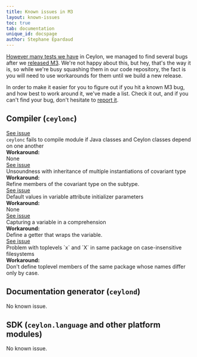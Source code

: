 ```yaml
---
title: Known issues in M3
layout: known-issues
toc: true
tab: documentation
unique_id: docspage
author: Stephane Epardaud
---
```


[However many tests we have](/blog/2012/02/02/how-we-test-ceylon/) in Ceylon, we managed to find 
several bugs after we [released M3](/blog/2012/03/20/ceylon-m2-minitel/).
We're not happy about this, but hey, that's the way it is, so while we're busy squashing them
in our code repository, the fact is you will need to use workarounds for them until we build
a new release.

In order to make it easier for you to figure out if you hit a known M3 bug, and how best to
work around it, we've made a list. Check it out, and if you can't find your bug, don't hesitate
to [report it](/code/issues/). 

## Compiler (<code>ceylonc</code>)

<div class="known-issue">
<a class="see" href="https://github.com/ceylon/ceylon-compiler/issues/470">See issue</a>
<div class="title"><code>ceylonc</code> fails to compile module if Java classes and Ceylon classes depend on one another</div>
<b>Workaround:</b>
<div class="workaround">None</div>
</div>

<div class="known-issue">
<a class="see" href="https://github.com/ceylon/ceylon-spec/issues/343">See issue</a>
<div class="title">Unsoundness with inheritance of multiple instantiations of covariant type</div>
<b>Workaround:</b>
<div class="workaround">Refine members of the covariant type on the subtype.</div>
</div>

<div class="known-issue">
<a class="see" href="https://github.com/ceylon/ceylon-compiler/issues/649">See issue</a>
<div class="title">Default values in variable attribute initializer parameters</div>
<b>Workaround:</b>
<div class="workaround">None</div>
</div>

<div class="known-issue">
<a class="see" href="https://github.com/ceylon/ceylon-compiler/issues/650">See issue</a>
<div class="title">Capturing a variable in a comprehension</div>
<b>Workaround:</b>
<div class="workaround">Define a getter that wraps the variable.</div>
</div>

<div class="known-issue">
<a class="see" href="https://github.com/ceylon/ceylon-compiler/issues/602">See issue</a>
<div class="title">Problem with toplevels `x` and `X` in same package on case-insensitive filesystems</div>
<b>Workaround:</b>
<div class="workaround">Don't define toplevel members of the same package whose names differ only by case.</div>
</div>

## Documentation generator (<code>ceylond</code>)

No known issue.

## SDK (<code>ceylon.language</code> and other platform modules)

No known issue.

